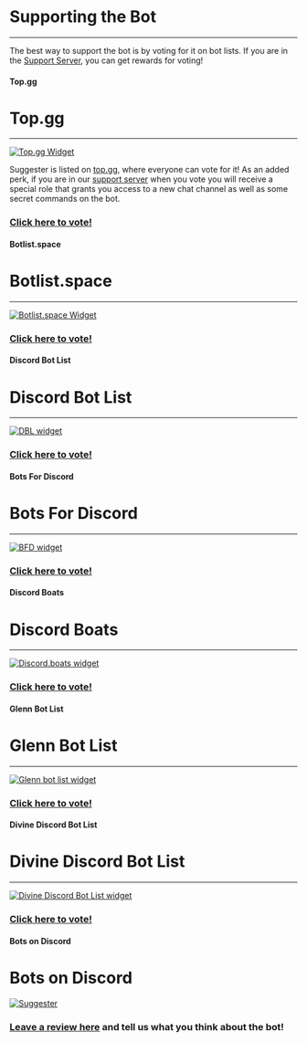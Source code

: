 # Supporting the Bot
---
The best way to support the bot is by voting for it on bot lists. If you are in the [Support Server](https://discord.gg/G5pEdUp), you can get rewards for voting!

<!-- tabs:start -->

#### **Top.gg**

# Top.gg
---
[![Top.gg Widget](https://discordbots.org/api/widget/564426594144354315.svg)](https://discordbots.org/bot/564426594144354315)

Suggester is listed on [top.gg](https://top.gg/bot/564426594144354315/), where everyone can vote for it! As an added perk, if you are in our [support server](https://discord.gg/QtvssMR) when you vote you will receive a special role that grants you access to a new chat channel as well as some secret commands on the bot.

### [Click here to vote!](https://top.gg/bot/564426594144354315/vote)

#### **Botlist.space**

# Botlist.space
---
[![Botlist.space Widget](https://api.botlist.space/widget/564426594144354315/2)](https://botlist.space/bot/564426594144354315?utm_source=bls&utm_medium=widget&utm_campaign=564426594144354315)
### [Click here to vote!](https://botlist.space/bot/564426594144354315/upvote)

#### **Discord Bot List**

# Discord Bot List
---
[![DBL widget](https://discordbotlist.com/bots/564426594144354315/widget)](https://discordbotlist.com/bots/564426594144354315)
### [Click here to vote!](https://discordbotlist.com/bots/564426594144354315/upvote)

#### **Bots For Discord**

# Bots For Discord
---
[![BFD widget](https://botsfordiscord.com/api/bot/564426594144354315/widget)](https://botsfordiscord.com/bots/564426594144354315)
### [Click here to vote!](https://botsfordiscord.com/bot/564426594144354315/vote)

#### **Discord Boats**

# Discord Boats
---
[![Discord.boats widget](https://discord.boats/api/widget/564426594144354315)](https://discord.boats/bot/564426594144354315)
### [Click here to vote!](https://discord.boats/bot/564426594144354315/vote)

#### **Glenn Bot List**

# Glenn Bot List
---
[![Glenn bot list widget](https://glennbotlist.xyz/bot/564426594144354315/widget)](https://glennbotlist.xyz/bot/564426594144354315/vote)
### [Click here to vote!](https://glennbotlist.xyz/bot/564426594144354315/vote)

#### **Divine Discord Bot List**

# Divine Discord Bot List
---
[![Divine Discord Bot List widget](https://divinediscordbots.com/api/widget/564426594144354315.svg)](https://divinediscordbots.com/bot/564426594144354315/vote)
### [Click here to vote!](https://divinediscordbots.com/bot/564426594144354315/vote)

#### **Bots on Discord**

# Bots on Discord
[![Suggester](https://bots.ondiscord.xyz/bots/564426594144354315/embed?showGuilds=true)](https://bots.ondiscord.xyz/bots/564426594144354315)
### [Leave a review here](https://bots.ondiscord.xyz/bots/564426594144354315/review) and tell us what you think about the bot!

<!-- tabs:end -->
